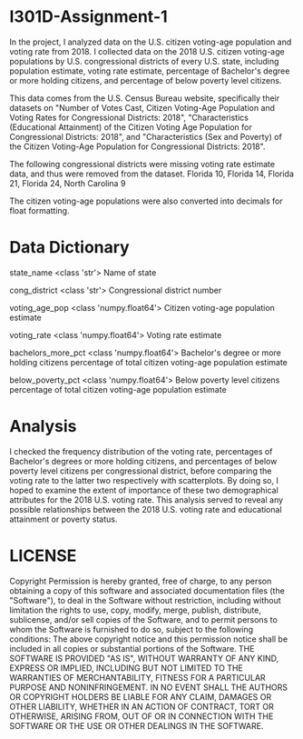 # I301D-Assignment-1
In the project, I analyzed data on the U.S. citizen voting-age population and voting rate from 2018.
I collected data on the 2018 U.S. citizen voting-age populations by U.S. congressional districts of every U.S. state, including population estimate, voting rate estimate, percentage of Bachelor's degree or more holding citizens, and percentage of below poverty level citizens.

This data comes from the U.S. Census Bureau website, specifically their datasets on "Number of Votes Cast, Citizen Voting-Age Population and Voting Rates for Congressional Districts: 2018", "Characteristics (Educational Attainment) of the Citizen Voting Age Population for Congressional Districts: 2018", and "Characteristics (Sex and Poverty) of the Citizen Voting-Age Population for Congressional Districts: 2018".

The following congressional districts were missing voting rate estimate data, and thus were removed from the dataset. 
Florida 10, Florida 14, Florida 21, Florida 24, North Carolina 9

The citizen voting-age populations were also converted into decimals for float formatting.
 
# Data Dictionary
state_name <class 'str'> Name of state

cong_district <class 'str'> Congressional district number

voting_age_pop <class 'numpy.float64'> Citizen voting-age population estimate

voting_rate <class 'numpy.float64'> Voting rate estimate

bachelors_more_pct <class 'numpy.float64'> Bachelor's degree or more holding citizens percentage of total citizen voting-age population estimate

below_poverty_pct <class 'numpy.float64'> Below poverty level citizens percentage of total citizen voting-age population estimate

# Analysis
I checked the frequency distribution of the voting rate, percentages of Bachelor's degrees or more holding citizens, and percentages of below poverty level citizens per congressional district, before comparing the voting rate to the latter two respectively with scatterplots. By doing so, I hoped to examine the extent of importance of these two demographical attributes for the 2018 U.S. voting rate. This analysis served to reveal any possible relationships between the 2018 U.S. voting rate and educational attainment or poverty status. 

# LICENSE
Copyright <YEAR> <COPYRIGHT HOLDER>
Permission is hereby granted, free of charge, to any person obtaining a copy of this software and associated documentation files (the "Software"), to deal in the Software without restriction, including without limitation the rights to use, copy, modify, merge, publish, distribute, sublicense, and/or sell copies of the Software, and to permit persons to whom the Software is furnished to do so, subject to the following conditions:
The above copyright notice and this permission notice shall be included in all copies or substantial portions of the Software.
THE SOFTWARE IS PROVIDED "AS IS", WITHOUT WARRANTY OF ANY KIND, EXPRESS OR IMPLIED, INCLUDING BUT NOT LIMITED TO THE WARRANTIES OF MERCHANTABILITY, FITNESS FOR A PARTICULAR PURPOSE AND NONINFRINGEMENT. IN NO EVENT SHALL THE AUTHORS OR COPYRIGHT HOLDERS BE LIABLE FOR ANY CLAIM, DAMAGES OR OTHER LIABILITY, WHETHER IN AN ACTION OF CONTRACT, TORT OR OTHERWISE, ARISING FROM, OUT OF OR IN CONNECTION WITH THE SOFTWARE OR THE USE OR OTHER DEALINGS IN THE SOFTWARE.

